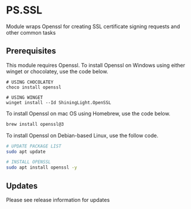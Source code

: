# PS.SSL

Module wraps Openssl for creating SSL certificate signing requests and other common tasks

## Prerequisites

This module requires Openssl.
To install Openssl on Windows using either winget or chocolatey, use the code below.

```pwsh
# USING CHOCOLATEY
choco install openssl

# USING WINGET
winget install --Id ShiningLight.OpenSSL
```

To install Openssl on mac OS using Homebrew, use the code below.

```sh
brew install openssl@3
```

To install Openssl on Debian-based Linux, use the follow code.

```sh
# UPDATE PACKAGE LIST
sudo apt update

# INSTALL OPENSSL
sudo apt install openssl -y
```

## Updates

Please see release information for updates
